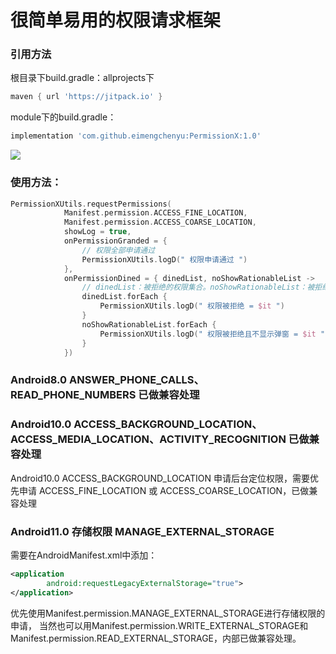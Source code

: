 # 很简单易用的权限请求框架

### 引用方法
根目录下build.gradle：allprojects下
```gradle
maven { url 'https://jitpack.io' }
```
module下的build.gradle：
```gradle
implementation 'com.github.eimengchenyu:PermissionX:1.0'
```

![](picture/1.jpg)

### 使用方法：
```kotlin
PermissionXUtils.requestPermissions(
            Manifest.permission.ACCESS_FINE_LOCATION,
            Manifest.permission.ACCESS_COARSE_LOCATION,
            showLog = true,
            onPermissionGranded = {
                // 权限全部申请通过
                PermissionXUtils.logD(" 权限申请通过 ")
            },
            onPermissionDined = { dinedList, noShowRationableList ->
                // dinedList：被拒绝的权限集合。noShowRationableList：被拒绝且不再显示弹窗的集合
                dinedList.forEach {
                    PermissionXUtils.logD(" 权限被拒绝 = $it ")
                }
                noShowRationableList.forEach {
                    PermissionXUtils.logD(" 权限被拒绝且不显示弹窗 = $it ")
                }
            })
```

### Android8.0 ANSWER_PHONE_CALLS、READ_PHONE_NUMBERS 已做兼容处理

### Android10.0 ACCESS_BACKGROUND_LOCATION、ACCESS_MEDIA_LOCATION、ACTIVITY_RECOGNITION 已做兼容处理
Android10.0 ACCESS_BACKGROUND_LOCATION 申请后台定位权限，需要优先申请 ACCESS_FINE_LOCATION 或 ACCESS_COARSE_LOCATION，已做兼容处理

### Android11.0 存储权限 MANAGE_EXTERNAL_STORAGE
需要在AndroidManifest.xml中添加：
```xml
<application
        android:requestLegacyExternalStorage="true">
</application>
```
优先使用Manifest.permission.MANAGE_EXTERNAL_STORAGE进行存储权限的申请，
当然也可以用Manifest.permission.WRITE_EXTERNAL_STORAGE和Manifest.permission.READ_EXTERNAL_STORAGE，内部已做兼容处理。
